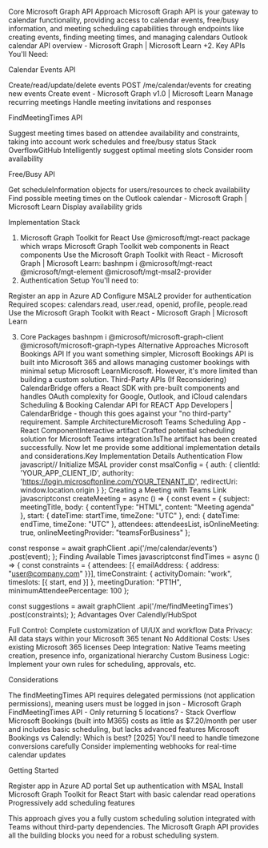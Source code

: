 Core Microsoft Graph API Approach
Microsoft Graph API is your gateway to calendar functionality, providing access to calendar events, free/busy information, and meeting scheduling capabilities through endpoints like creating events, finding meeting times, and managing calendars Outlook calendar API overview - Microsoft Graph | Microsoft Learn +2.
Key APIs You'll Need:

Calendar Events API

Create/read/update/delete events
POST /me/calendar/events for creating new events Create event - Microsoft Graph v1.0 | Microsoft Learn
Manage recurring meetings
Handle meeting invitations and responses


FindMeetingTimes API

Suggest meeting times based on attendee availability and constraints, taking into account work schedules and free/busy status Stack OverflowGitHub
Intelligently suggest optimal meeting slots
Consider room availability


Free/Busy API

Get scheduleInformation objects for users/resources to check availability Find possible meeting times on the Outlook calendar - Microsoft Graph | Microsoft Learn
Display availability grids



Implementation Stack
1. Microsoft Graph Toolkit for React
Use @microsoft/mgt-react package which wraps Microsoft Graph Toolkit web components in React components Use the Microsoft Graph Toolkit with React - Microsoft Graph | Microsoft Learn:
bashnpm i @microsoft/mgt-react @microsoft/mgt-element @microsoft/mgt-msal2-provider
2. Authentication Setup
You'll need to:

Register an app in Azure AD
Configure MSAL2 provider for authentication
Required scopes: calendars.read, user.read, openid, profile, people.read Use the Microsoft Graph Toolkit with React - Microsoft Graph | Microsoft Learn

3. Core Packages
bashnpm i @microsoft/microsoft-graph-client @microsoft/microsoft-graph-types
Alternative Approaches
Microsoft Bookings API
If you want something simpler, Microsoft Bookings API is built into Microsoft 365 and allows managing customer bookings with minimal setup Microsoft LearnMicrosoft. However, it's more limited than building a custom solution.
Third-Party APIs (If Reconsidering)
CalendarBridge offers a React SDK with pre-built components and handles OAuth complexity for Google, Outlook, and iCloud calendars Scheduling & Booking Calendar API for REACT App Developers | CalendarBridge - though this goes against your "no third-party" requirement.
Sample ArchitectureMicrosoft Teams Scheduling App - React ComponentInteractive artifact Crafted potential scheduling solution for Microsoft Teams integration.1sThe artifact has been created successfully. Now let me provide some additional implementation details and considerations.Key Implementation Details
Authentication Flow
javascript// Initialize MSAL provider
const msalConfig = {
  auth: {
    clientId: 'YOUR_APP_CLIENT_ID',
    authority: 'https://login.microsoftonline.com/YOUR_TENANT_ID',
    redirectUri: window.location.origin
  }
};
Creating a Meeting with Teams Link
javascriptconst createMeeting = async () => {
  const event = {
    subject: meetingTitle,
    body: { contentType: "HTML", content: "Meeting agenda" },
    start: { dateTime: startTime, timeZone: "UTC" },
    end: { dateTime: endTime, timeZone: "UTC" },
    attendees: attendeesList,
    isOnlineMeeting: true,
    onlineMeetingProvider: "teamsForBusiness"
  };
  
  const response = await graphClient
    .api('/me/calendar/events')
    .post(event);
};
Finding Available Times
javascriptconst findTimes = async () => {
  const constraints = {
    attendees: [{ emailAddress: { address: "user@company.com" }}],
    timeConstraint: {
      activityDomain: "work",
      timeslots: [{ start, end }]
    },
    meetingDuration: "PT1H",
    minimumAttendeePercentage: 100
  };
  
  const suggestions = await graphClient
    .api('/me/findMeetingTimes')
    .post(constraints);
};
Advantages Over Calendly/HubSpot

Full Control: Complete customization of UI/UX and workflow
Data Privacy: All data stays within your Microsoft 365 tenant
No Additional Costs: Uses existing Microsoft 365 licenses
Deep Integration: Native Teams meeting creation, presence info, organizational hierarchy
Custom Business Logic: Implement your own rules for scheduling, approvals, etc.

Considerations

The findMeetingTimes API requires delegated permissions (not application permissions), meaning users must be logged in json - Microsoft Graph FindMeetingTimes API - Only returning 5 locations? - Stack Overflow
Microsoft Bookings (built into M365) costs as little as $7.20/month per user and includes basic scheduling, but lacks advanced features Microsoft Bookings vs Calendly: Which is best? [2025]
You'll need to handle timezone conversions carefully
Consider implementing webhooks for real-time calendar updates

Getting Started

Register app in Azure AD portal
Set up authentication with MSAL
Install Microsoft Graph Toolkit for React
Start with basic calendar read operations
Progressively add scheduling features

This approach gives you a fully custom scheduling solution integrated with Teams without third-party dependencies. The Microsoft Graph API provides all the building blocks you need for a robust scheduling system.